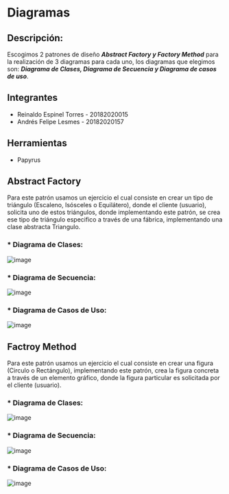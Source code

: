 # Diagramas


## Descripción:

Escogimos 2 patrones de diseño ***Abstract Factory y Factory Method*** para la realización de 3 diagramas para cada uno, los diagramas que elegimos son:  ***Diagrama de Clases, Diagrama de Secuencia y Diagrama de casos de uso***.

## Integrantes

* Reinaldo Espinel Torres - 20182020015
* Andrés Felipe Lesmes - 20182020157


## Herramientas

* Papyrus

## Abstract Factory

Para este patrón usamos un ejercicio el cual consiste en crear un tipo de triángulo (Escaleno, Isósceles o Equilátero), donde el cliente (usuario), solicita uno de estos triángulos, donde implementando este patrón, se crea ese tipo de triángulo especifico a través de una fábrica, implementando una clase abstracta Triangulo.

### * Diagrama de Clases:
![image](https://github.com/Felipelesmes/FundamentosIngenieriaS/blob/main/diagramas/Imagenes/Class_DiagramAF.PNG)

### * Diagrama de Secuencia:
![image](https://github.com/Felipelesmes/FundamentosIngenieriaS/blob/main/diagramas/Imagenes/Sequence_DiagramAF.PNG)

### * Diagrama de Casos de Uso:
![image](https://github.com/Felipelesmes/FundamentosIngenieriaS/blob/main/diagramas/Imagenes/Use_Case_DiagramAF.PNG)


## Factroy Method

Para este patrón usamos un ejercicio el cual consiste en crear una figura (Circulo o Rectángulo), implementando este patrón, crea la figura concreta a través de un elemento gráfico, donde la figura particular es solicitada por el cliente (usuario).  

### * Diagrama de Clases:
![image](https://github.com/Felipelesmes/FundamentosIngenieriaS/blob/main/diagramas/Imagenes/Class_DiagramFM.PNG)

### * Diagrama de Secuencia:
![image](https://github.com/Felipelesmes/FundamentosIngenieriaS/blob/main/diagramas/Imagenes/Sequence_DiagramFM.PNG)

### * Diagrama de Casos de Uso:
![image](https://github.com/Felipelesmes/FundamentosIngenieriaS/blob/main/diagramas/Imagenes/Use_Case_DiagramFM.PNG)

